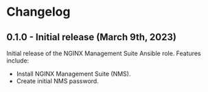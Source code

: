 # Changelog

## 0.1.0 - Initial release (March 9th, 2023)

Initial release of the NGINX Management Suite Ansible role. Features include:

* Install NGINX Management Suite (NMS).
* Create initial NMS password.
